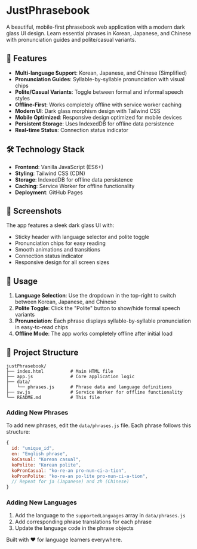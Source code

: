 # JustPhrasebook

A beautiful, mobile-first phrasebook web application with a modern dark glass UI design. Learn essential phrases in Korean, Japanese, and Chinese with pronunciation guides and polite/casual variants.

## 🌟 Features

- **Multi-language Support**: Korean, Japanese, and Chinese (Simplified)
- **Pronunciation Guides**: Syllable-by-syllable pronunciation with visual chips
- **Polite/Casual Variants**: Toggle between formal and informal speech styles
- **Offline-First**: Works completely offline with service worker caching
- **Modern UI**: Dark glass morphism design with Tailwind CSS
- **Mobile Optimized**: Responsive design optimized for mobile devices
- **Persistent Storage**: Uses IndexedDB for offline data persistence
- **Real-time Status**: Connection status indicator

## 🛠️ Technology Stack

- **Frontend**: Vanilla JavaScript (ES6+)
- **Styling**: Tailwind CSS (CDN)
- **Storage**: IndexedDB for offline data persistence
- **Caching**: Service Worker for offline functionality
- **Deployment**: GitHub Pages

## 📱 Screenshots

The app features a sleek dark glass UI with:
- Sticky header with language selector and polite toggle
- Pronunciation chips for easy reading
- Smooth animations and transitions
- Connection status indicator
- Responsive design for all screen sizes

## 🎯 Usage

1. **Language Selection**: Use the dropdown in the top-right to switch between Korean, Japanese, and Chinese
2. **Polite Toggle**: Click the "Polite" button to show/hide formal speech variants
3. **Pronunciation**: Each phrase displays syllable-by-syllable pronunciation in easy-to-read chips
4. **Offline Mode**: The app works completely offline after initial load

## 📁 Project Structure

```
justPhrasebook/
├── index.html          # Main HTML file
├── app.js              # Core application logic
├── data/
│   └── phrases.js      # Phrase data and language definitions
├── sw.js               # Service Worker for offline functionality
└── README.md           # This file
```


### Adding New Phrases

To add new phrases, edit the `data/phrases.js` file. Each phrase follows this structure:

```javascript
{
  id: "unique_id",
  en: "English phrase",
  koCasual: "Korean casual",
  koPolite: "Korean polite", 
  koPronCasual: "ko-re-an pro-nun-ci-a-tion",
  koPronPolite: "ko-re-an po-lite pro-nun-ci-a-tion",
  // Repeat for ja (Japanese) and zh (Chinese)
}
```

### Adding New Languages

1. Add the language to the `supportedLanguages` array in `data/phrases.js`
2. Add corresponding phrase translations for each phrase
3. Update the language code in the phrase objects



Built with ❤️ for language learners everywhere.
